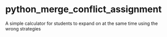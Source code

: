 # python_merge_conflict_assignment
A simple calculator for students to expand on at the same time using the wrong strategies

